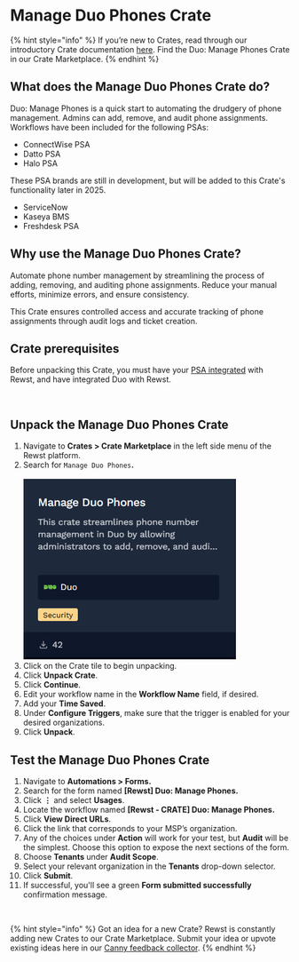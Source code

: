 # Manage Duo Phones Crate

{% hint style="info" %}
If you’re new to Crates, read through our introductory Crate documentation [here](https://docs.rewst.help/prebuilt-automations/crates). Find the Duo: Manage Phones Crate in our Crate Marketplace.
{% endhint %}

## What does the **Manage Duo Phones** Crate do?

Duo: Manage Phones is a quick start to automating the drudgery of phone management. Admins can add, remove, and audit phone assignments. Workflows have been included for the following PSAs:

* ConnectWise PSA
* Datto PSA
* Halo PSA

These PSA brands are still in development, but will be added to this Crate's functionality later in 2025.

* ServiceNow
* Kaseya BMS
* Freshdesk PSA

## Why use the Manage Duo Phones Crate?

Automate phone number management by streamlining the process of adding, removing, and auditing phone assignments. Reduce your manual efforts, minimize errors, and ensure consistency.

This Crate ensures controlled access and accurate tracking of phone assignments through audit logs and ticket creation.

## Crate prerequisites

Before unpacking this Crate, you must have your [PSA integrated](../../configuration/integrations/top-5-integration-types-get-started-with-integrations-in-rewst.md#psa-integrations) with Rewst, and have integrated Duo with Rewst.

<figure><img src="../../../.gitbook/assets/Screenshot 2025-03-10 at 4.59.05 PM.png" alt=""><figcaption></figcaption></figure>

## Unpack the **Manage Duo Phones** Crate

1. Navigate to **Crates > Crate Marketplace** in the left side menu of the Rewst platform.
2. Search for `Manage Duo Phones`**.**\
   \
   ![](<../../../.gitbook/assets/image (155).png>)
3. Click on the Crate tile to begin unpacking.
4. Click **Unpack Crate**.&#x20;
5. Click **Continue**.
6. Edit your workflow name in the **Workflow Name** field, if desired.
7. Add your **Time Saved**.&#x20;
8. Under **Configure Triggers**, make sure that the trigger is enabled for your desired organizations.
9. Click **Unpack**.

## Test the **Manage Duo Phones** Crate

1. Navigate to **Automations > Forms.**
2. Search for the form named **\[Rewst] Duo: Manage Phones.**
3. Click **⋮** and select **Usages**.
4. Locate the workflow named  **\[Rewst - CRATE] Duo: Manage Phones.**
5. Click **View Direct URLs**.
6. Click the link that corresponds to your MSP’s organization.
7. Any of the choices under **Action** will work for your test, but **Audit** will be the simplest. Choose this option to expose the next sections of the form.
8. Choose **Tenants** under **Audit Scope**.
9. Select your relevant organization in the **Tenants** drop-down selector.
10. Click **Submit**.
11. If successful, you'll see a green **Form submitted successfully** confirmation message.

<figure><img src="../../../.gitbook/assets/Screenshot 2025-03-19 at 3.40.44 PM.png" alt=""><figcaption></figcaption></figure>



{% hint style="info" %}
Got an idea for a new Crate? Rewst is constantly adding new Crates to our Crate Marketplace. Submit your idea or upvote existing ideas here in our [Canny feedback collector](https://rewst.canny.io/crates).
{% endhint %}

